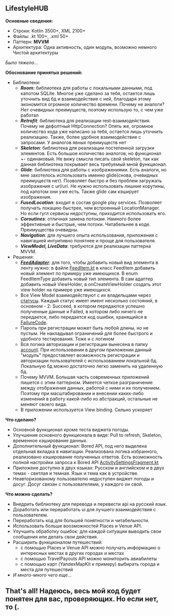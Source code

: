 LifestyleHUB
------------
__Основные сведения:__
- Строки: Kotlin 3500+, XML 2100+
- Файлы: .kt 100+, .xml 50+
- Паттерн: __MVVM__
- Архитектура: Одна активность, один модуль, возможно немного Чистой архитектуры
  
*Было тяжело...*

__Обоснование принятых решений:__
- Библиотеки:
    - __*Room:*__ библиотека для работы с локальными данными, под капотом SQLite. Многое уже сделано за тебя, остается лишь уточнить вид бд и взаимодействие с ней, благодаря этому экономится огромное количество времени. Почему не аналоги? Нет очевидных преимуществ, поэтому использую то, с чем уже работал
    - __*Retrofit*__: библиотека для реализации rest-взаимодействия. Почему не дефолтный HttpConnection? Опять же, огромное количество кода уже написано за тебя, остается лишь уточнить реализацию. Также, более удобное взаимодействие с запросами. У аналогов явных преимуществ нет
    - __*Skeleton*__: библиотека для реализации постепенной загрузки элементов. Есть большое количество аналогов, но функционал +- одинаковый. Не вижу смысла писать свой skeleton, так как данная библиотека покрывает весь требуемый мной функционал.
    - __*Glide*__: библиотека для работы с изображениями. Есть аналоги, но мне захотелось использовать именно glide(снова, очевидных преимуществ нет). Позволяет быстро и без проблем загружать изображения с url/uri. Не нужно использовать лишние корутины, под капотом они уже есть. Также glide сам кэширует изображения.
    - __*FusedLocation*__: входит в состав google play services. Позволяет получать локацию быстрее, чем встроенный LocationManager. Но если гугл сервисы недоступны, приходится использовать его.
    - __*Coroutines*__: отличная замена потокам. Намного более эффективные и быстрые, чем потоки. Читабельнее в коде. Преимущества очевидны.
    - __*Navigation*__: для лучшего опыта использования, приложения с навигацией интуитивно понятнее и проще для пользователя.
    - __*ViewModel, LiveData*__: требуются для реализации паттерна MVVM.
- Решения:
    - [__*FeedAdapter*__](https://github.com/Central-University-IT-prod/mobile-Dayone-6/blob/main/app/src/main/java/ru/dayone/lifestylehub/adapters/FeedAdapter.kt): для того, чтобы добавить новый вид элемента в ленту нужно: в файле [FeedItem.kt](https://github.com/Central-University-IT-prod/mobile-Dayone-6/blob/main/app/src/main/java/ru/dayone/lifestylehub/utils/FeedItem.kt) в класс FeedItem добавить новый элемент по примеру уже имеющихся. В enum FeedItemType добавить новый тип элемента. В сам адаптер добавить новый ViewHolder, в onCreateViewHolder создать этот view holder на примере уже имеющихся.
    - Все View Model взаимодействуют с их владельцами через [статусы](https://github.com/Central-University-IT-prod/mobile-Dayone-6/tree/main/app/src/main/java/ru/dayone/lifestylehub/utils/status). Каждый статус имеет имент несколько состояний, в основном - 2: Succeed, в котором передаются успешно полученные данные и Failed, в котором либо ничего не передается, либо передается код ошибки, хранящийся в [FailureCode](https://github.com/Central-University-IT-prod/mobile-Dayone-6/blob/main/app/src/main/java/ru/dayone/lifestylehub/utils/FailureCode.kt).
    - Пароль при регистрации может быть любой длины, но не пустым. Не накладывал ограничений для более быстрого и удобного тестирования. Тоже и с логином
    - Вся логика авторизации и регистрации вынесена в папку [account](https://github.com/Central-University-IT-prod/mobile-Dayone-6/tree/main/app/src/main/java/ru/dayone/lifestylehub/ui/account). При использовании в другом приложении данный "модуль" предоставляет возможность регистрации и авторизации пользователей с использованием локальной бд. Локальную бд можно достаточно легко заменить на удаленную бд.
    - Почему MVVM. Большая часть современных приложений пишется с этим паттерном. Имеется четкое разграничение между отображения данных, работой с ними и их получением. Поэтому при масштабировании и внесении каких-либо изменений в работу какой-либо из абстракций, остальные не меняют своего вида.
    - В приложении используется View binding. Сильно ускоряет 

__Что сделано?__
- Основной функционал кроме теста виджета погоды.
- Улучшения основного функционала в виде: Pull to refresh, Skeleton, временное кэширование данных.
- Дополнительный функционал: Bored API, под него выделена отдельная вкладка в навигации. Реализована логика избранного, реализовано кэширование полученных ответов. Есть возможность полной настройки запроса к Bored API [ActivitySettingsFragment.kt](https://github.com/Central-University-IT-prod/mobile-Dayone-6/blob/main/app/src/main/java/ru/dayone/lifestylehub/ui/activity_settings/ActivitySettingsFragment.kt)
- Приложеие доступно в двух языках: Русском и английском и в двух темах - светлая и темная. Язык и тема как в устройстве.
- Неавторизованому пользователю недоступен виджет погоды и досуг. Досуг связан с пользователями, у каждого он свой.

__Что можно сделать?__
- Внедрить библиотеку для перевода и перевести api на русский язык.
- Доработать или переработать ui для лучшего взаимодействия с пользователем.
- Переработать код для большей понятности и читабельности.
- Использовать больше воозможностей Places и Venue API.
- Улучшить обработку ошибок: для каждой ситуации выводить свои сообщения или делать свои действия.
- Расширить функционалом путешествий:
    - с помощью Places и Venue API можно получать информацию о интересных местах в других городах и местах
    - c помощью TravelPayouts API можно мониторить авиабилеты
    - с помощью карт (YandexMapKit к примеру) выбирать города и места для путешествий
- *И много-много чего еще...*

That's all! Надеюсь, весь мой код будет понятен для вас, проверяющих. Но если нет, то (.
-----------
